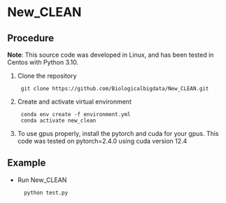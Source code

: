 # New_CLEAN
## Procedure

**Note**:
This source code was developed in Linux, and has been tested in Centos with Python 3.10.

1. Clone the repository

        git clone https://github.com/Biologicalbigdata/New_CLEAN.git
2. Create and activate virtual environment 

        conda env create -f environment.yml
        conda activate new_clean

3. To use gpus properly, install the pytorch and cuda for your gpus. This code was tested on pytorch=2.4.0 using cuda version 12.4
   
## Example

- Run New_CLEAN 

        python test.py 
        

